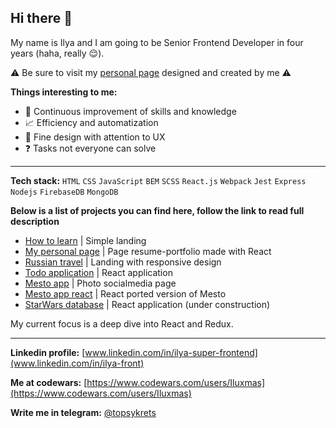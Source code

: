 ## Hi there 👋 

My name is Ilya and I am going to be Senior Frontend Developer in four years (haha, really :relieved:). 

:warning: Be sure to visit my [personal page](https://iluxmas.github.io/resume/) designed and created by me :warning:

**Things interesting to me:**

- :repeat: Continuous improvement of skills and knowledge
- :chart_with_upwards_trend: Efficiency and automatization <!--`(don't want my memory to leak)`-->
- :apple: Fine design with attention to UX <!--`(it is already a lot of with poor usability)`-->
- :question: Tasks not everyone can solve <!--`( )`-->

***
**Tech stack:** `HTML` `CSS` `JavaScript` `BEM` `SCSS` `React.js` `Webpack` `Jest` `Express` `Nodejs` `FirebaseDB` `MongoDB`

**Below is a list of projects you can find here, follow the link to read full description**

- [How to learn](https://github.com/Iluxmas/how-to-learn) | Simple landing
- [My personal page](https://github.com/Iluxmas/resume) | Page resume-portfolio made with React
- [Russian travel](https://github.com/Iluxmas/russian-travel) | Landing with responsive design   
- [Todo application](https://github.com/Iluxmas/To-do-app) | React application
- [Mesto app](https://github.com/Iluxmas/mesto) | Photo socialmedia page
- [Mesto app react](https://github.com/Iluxmas/mesto-react) | React ported version of Mesto
- [StarWars database](https://github.com/Iluxmas/Starwars-DB) | React application (under construction)

My current focus is a deep dive into React and Redux.
***
**Linkedin profile:** [www.linkedin.com/in/ilya-super-frontend](www.linkedin.com/in/ilya-front)

**Me at codewars:** [https://www.codewars.com/users/Iluxmas](https://www.codewars.com/users/Iluxmas)

**Write me in telegram:** [@topsykrets](https://t.me/topsykrets)
<!--
**Iluxmas/Iluxmas** is a ✨ _special_ ✨ repository because its `README.md` (this file) appears on your GitHub profile.

Here are some ideas to get you started:

- 🔭 I’m currently working on ...
- 🌱 I’m currently learning ...
- 👯 I’m looking to collaborate on ...
- 🤔 I’m looking for help with ...
- 💬 Ask me about ...
- 📫 How to reach me: ...
- 😄 Pronouns: ...
- ⚡ Fun fact: ...
-->
